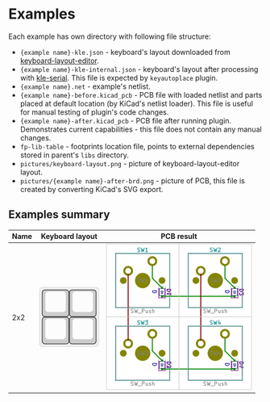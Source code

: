 # Examples

Each example has own directory with following file structure:

- `{example name}-kle.json` - keyboard's layout downloaded from [keyboard-layout-editor](http://www.keyboard-layout-editor.com).
- `{example name}-kle-internal.json` - keyboard's layout after processing with [kle-serial](https://github.com/ijprest/kle-serial).
  This file is expected by `keyautoplace` plugin.
- `{example name}.net` - example's netlist.
- `{example name}-before.kicad_pcb` - PCB file with loaded netlist and parts placed
  at default location (by KiCad's netlist loader). This file is useful for manual
  testing of plugin's code changes.
- `{example name}-after.kicad_pcb` - PCB file after running plugin. Demonstrates
  current capabilities - this file does not contain any manual changes.
- `fp-lib-table` - footprints location file, points to external dependencies
  stored in parent's `libs` directory.
- `pictures/keyboard-layout.png` - picture of keyboard-layout-editor layout.
- `pictures/{example name}-after-brd.png` - picture of PCB, this file is created
  by converting KiCad's SVG export.

## Examples summary

Name | Keyboard layout | PCB result
--- | --- | ---
2x2 | ![2x2-layout](./2x2/pictures/keyboard-layout.png) | ![2x2-after](./2x2/pictures/2x2-after-brd.png)
